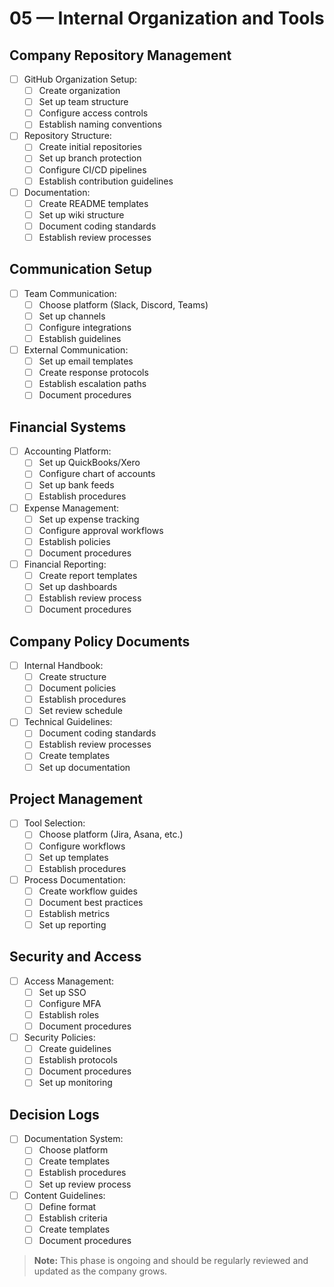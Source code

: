 # 05 — Internal Organization and Tools

## Company Repository Management
- [ ] GitHub Organization Setup:
  - [ ] Create organization
  - [ ] Set up team structure
  - [ ] Configure access controls
  - [ ] Establish naming conventions
- [ ] Repository Structure:
  - [ ] Create initial repositories
  - [ ] Set up branch protection
  - [ ] Configure CI/CD pipelines
  - [ ] Establish contribution guidelines
- [ ] Documentation:
  - [ ] Create README templates
  - [ ] Set up wiki structure
  - [ ] Document coding standards
  - [ ] Establish review processes

## Communication Setup
- [ ] Team Communication:
  - [ ] Choose platform (Slack, Discord, Teams)
  - [ ] Set up channels
  - [ ] Configure integrations
  - [ ] Establish guidelines
- [ ] External Communication:
  - [ ] Set up email templates
  - [ ] Create response protocols
  - [ ] Establish escalation paths
  - [ ] Document procedures

## Financial Systems
- [ ] Accounting Platform:
  - [ ] Set up QuickBooks/Xero
  - [ ] Configure chart of accounts
  - [ ] Set up bank feeds
  - [ ] Establish procedures
- [ ] Expense Management:
  - [ ] Set up expense tracking
  - [ ] Configure approval workflows
  - [ ] Establish policies
  - [ ] Document procedures
- [ ] Financial Reporting:
  - [ ] Create report templates
  - [ ] Set up dashboards
  - [ ] Establish review process
  - [ ] Document procedures

## Company Policy Documents
- [ ] Internal Handbook:
  - [ ] Create structure
  - [ ] Document policies
  - [ ] Establish procedures
  - [ ] Set review schedule
- [ ] Technical Guidelines:
  - [ ] Document coding standards
  - [ ] Establish review processes
  - [ ] Create templates
  - [ ] Set up documentation

## Project Management
- [ ] Tool Selection:
  - [ ] Choose platform (Jira, Asana, etc.)
  - [ ] Configure workflows
  - [ ] Set up templates
  - [ ] Establish procedures
- [ ] Process Documentation:
  - [ ] Create workflow guides
  - [ ] Document best practices
  - [ ] Establish metrics
  - [ ] Set up reporting

## Security and Access
- [ ] Access Management:
  - [ ] Set up SSO
  - [ ] Configure MFA
  - [ ] Establish roles
  - [ ] Document procedures
- [ ] Security Policies:
  - [ ] Create guidelines
  - [ ] Establish protocols
  - [ ] Document procedures
  - [ ] Set up monitoring

## Decision Logs
- [ ] Documentation System:
  - [ ] Choose platform
  - [ ] Create templates
  - [ ] Establish procedures
  - [ ] Set up review process
- [ ] Content Guidelines:
  - [ ] Define format
  - [ ] Establish criteria
  - [ ] Create templates
  - [ ] Document procedures

> **Note:** This phase is ongoing and should be regularly reviewed and updated as the company grows.
